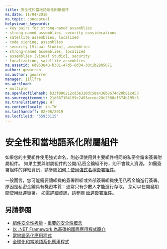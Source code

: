 ```yaml
---
title: 安全性和當地語系化附屬組件
ms.date: 11/04/2016
ms.topic: conceptual
helpviewer_keywords:
- key pairs for strong-named assemblies
- strong-named assemblies, security considerations
- satellite assemblies, localized
- code signing, assemblies
- security [Visual Studio], assemblies
- strong-named assemblies, localized
- assemblies [Visual Studio], security
- localization, satellite assemblies
ms.assetid: 6d953840-b301-47d5-8d34-30c1b29b5071
author: gewarren
ms.author: gewarren
manager: jillfra
ms.workload:
- multiple
ms.openlocfilehash: b33f890212cd3e310dc58a436b8674d20b81c453
ms.sourcegitcommit: 21d667104199c2493accec20c2388cf674b195c3
ms.translationtype: HT
ms.contentlocale: zh-TW
ms.lasthandoff: 02/08/2019
ms.locfileid: "55933115"
---
```

# <a name="security-and-localized-satellite-assemblies"></a>安全性和當地語系化附屬組件

如果您的主要組件使用強式命名，則必須使用與主要組件相同的私密金鑰來簽署附屬組件。 如果主要與附屬組件的公開/私密金鑰組不符，則不會載入資源。 如需簽署組件的詳細資訊，請參閱[如何：使用強式名稱簽署組件](/dotnet/framework/app-domains/how-to-sign-an-assembly-with-a-strong-name)。

 一般而言，您可能需要讓組織的簽署群組或外部簽署組織使用私密金鑰進行簽署。 原因是私密金鑰具有機密本質︰通常只有少數人才能進行存取。 您可以在開發期間使用延遲簽署。 如需詳細資訊，請參閱 [延遲簽署組件](/dotnet/framework/app-domains/delay-sign-assembly)。

## <a name="see-also"></a>另請參閱

- [組件安全性考量](/dotnet/framework/app-domains/assembly-security-considerations)  - [重要的安全性概念](/dotnet/standard/security/key-security-concepts)
- [以 .NET Framework 為基礎的國際應用程式簡介](../ide/introduction-to-international-applications-based-on-the-dotnet-framework.md)
- [當地語系化應用程式](../ide/localizing-applications.md)
- [全球化和當地語系化應用程式](../ide/globalizing-and-localizing-applications.md)